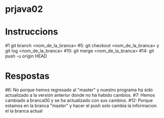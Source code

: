 # prjava02
# Instruccions
#1 git branch <nom_de_la_branca>
#5: git checkout <nom_de_la_branca> y git log <nom_de_la_branca>
#10: git merge <nom_de_la_branca>
#14: git push -u origin HEAD

# Respostas
#6: No porque hemos regresado al "master" y nuestro programa ha sido actualizado a la versión anterior donde no ha habido cambios.
#7: Hemos cambiado a branca00 y se ha actualizado con sus cambios.
#12: Porque estamos en la branca "master" y hacer el push solo cambia la informacion el la branca actual
